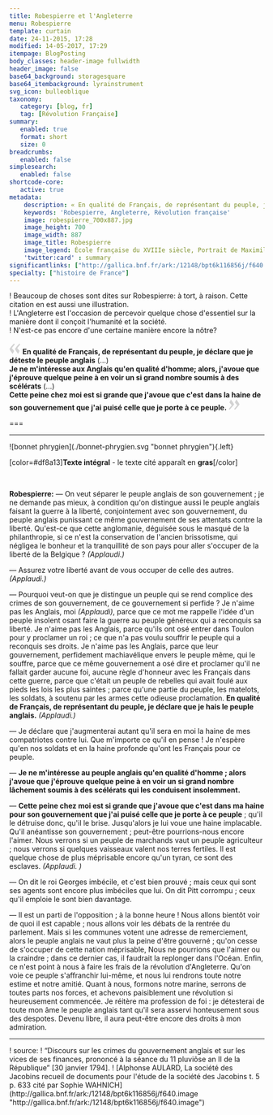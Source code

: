 ```yaml
---
title: Robespierre et l'Angleterre
menu: Robespierre
template: curtain
date: 24-11-2015, 17:28
modified: 14-05-2017, 17:29
itempage: BlogPosting
body_classes: header-image fullwidth
header_image: false
base64_background: storagesquare
base64_itembackground: lyrainstrument
svg_icon: bulleoblique
taxonomy:
   category: [blog, fr]
   tag: [Révolution Française]
summary:
   enabled: true
   format: short
   size: 0
breadcrumbs:
   enabled: false
simplesearch:
   enabled: false
shortcode-core:
   active: true
metadata:
    description: « En qualité de Français, de représentant du peuple, je déclare que je déteste le peuple anglais »!!!
    keywords: 'Robespierre, Angleterre, Révolution française'
    image: robespierre_700x887.jpg
    image_height: 700
    image_width: 887
    image_title: Robespierre
    image_legend: École française du XVIIIe siècle, Portrait de Maximilien Robespierre, musée Carnavalet
    'twitter:card' : summary
significantlinks: ["http://gallica.bnf.fr/ark:/12148/bpt6k116856j/f640.image"]
specialty: ["histoire de France"]
---
```

! Beaucoup de choses sont dites sur Robespierre: à tort, à raison. Cette citation en est aussi une illustration.  
! L'Angleterre est l'occasion de percevoir quelque chose d'essentiel sur la manière dont il conçoit l'humanité et la société.  
! N'est-ce pas encore d'une certaine manière encore la nôtre?  
<br>
<span><svg width="22px" height="22px" xmlns="http://www.w3.org/2000/svg" viewBox="0 0 78 78" fill="lightgrey" opacity="1"><path d="M76.5 9.0009L57.0898 32.605c-.88226 1.10283-.88226 1.54397-.88226 1.76454 0 1.10286 1.76455 3.30857 2.8674 4.632l13.0167 14.99877L61.50123 74.9545 50.4727 59.51456c-2.87047-3.97028-10.80793-15.88413-10.80793-19.19267 0-1.76458.6617-2.4263 6.6171-9.7051C60.8395 12.74754 63.04522 10.98297 70.98575 3.0455L76.5 9.00092zm-38.16172 0L18.9281 32.605c-.88228 1.10283-.88228 1.54397-.88228 1.76454 0 1.10286 1.76457 3.30857 2.86742 4.632L33.92688 54.0003 23.3395 74.9545 12.30793 59.51456C9.44053 55.54428 1.5 43.63043 1.5 40.3219c0-1.76458.6617-2.4263 6.6171-9.7051C22.67475 12.74754 24.88043 10.98297 32.82097 3.0455l5.51732 5.9554z"/></svg></span>
**En qualité de Français, de représentant du peuple, je déclare que je déteste le peuple anglais** (...)  
**Je ne m'intéresse aux Anglais qu'en qualité d'homme; alors, j'avoue que j'éprouve quelque peine à en voir un si grand nombre soumis à des scélérats** (...)  
**Cette peine chez moi est si grande que j'avoue que c'est dans la haine de son gouvernement que j'ai puisé celle que je porte à ce peuple.** <span><svg width="22px" height="22px" xmlns="http://www.w3.org/2000/svg" viewBox="0 0 78 78" fill="lightgrey" opacity="1"><path d="M1.5 68.9991L20.9102 45.395c.88226-1.10283.88226-1.54397.88226-1.76454 0-1.10286-1.76455-3.30857-2.8674-4.632L5.90836 23.9997 16.49877 3.0455 27.5273 18.48544c2.87047 3.97028 10.80793 15.88413 10.80793 19.19267 0 1.76458-.6617 2.4263-6.6171 9.7051C17.1605 65.25246 14.95478 67.01703 7.01425 74.9545L1.5 68.99908zm38.16172 0L59.0719 45.395c.88228-1.10283.88228-1.54397.88228-1.76454 0-1.10286-1.76457-3.30857-2.86742-4.632L44.07312 23.9997 54.6605 3.0455l11.03157 15.43992C68.55947 22.45572 76.5 34.36957 76.5 37.6781c0 1.76458-.6617 2.4263-6.6171 9.7051C55.32526 65.25246 53.11957 67.01703 45.17904 74.9545l-5.51732-5.9554z"/></svg></span>  

===

<hr>
![bonnet phrygien](./bonnet-phrygien.svg "bonnet phrygien"){.left}

[color=#df8a13]**Texte intégral** - le texte cité apparaît en **gras**[/color]  

<br>

**Robespierre:** — On veut séparer le peuple anglais de son gouvernement ; je ne demande pas mieux, à condition qu'on distingue aussi le peuple anglais faisant la guerre à la liberté, conjointement avec son gouvernement, du peuple anglais punissant ce même gouvernement de ses attentats contre la liberté. Qu'est-ce que cette anglomanie, déguisée sous le masqué de la philanthropie, si ce n'est la conservation de l'ancien brissotisme, qui négligea le bonheur et la tranquillité de son pays pour aller s'occuper de la liberté de la Belgique ? _(Applaudi.)_  

— Assurez votre liberté avant de vous occuper de celle des autres. _(Applaudi.)_  

— Pourquoi veut-on que je distingue un peuple qui se rend complice des crimes de son gouvernement, de ce gouvernement si perfide ? Je n'aime pas les Anglais, moi _(Applaudi)_, parce que ce mot me rappelle l'idée d'un peuple insolent osant faire la guerre au peuple généreux qui a reconquis sa liberté. Je n'aime pas les Anglais, parce qu'ils ont osé entrer dans Toulon pour y proclamer un roi ; ce que n'a pas voulu souffrir le peuple qui a reconquis ses droits.
Je n'aime pas les Anglais, parce que leur gouvernement, perfidement machiavélique envers le peuple même, qui le souffre, parce que ce même gouvernement a osé dire et proclamer qu'il ne fallait garder aucune foi, aucune règle d'honneur avec les Français dans cette guerre, parce que c'était un peuple de rebelles qui avait foulé aux
pieds les lois les plus saintes ; parce qu'une partie du peuple, les matelots, les soldats, à soutenu par les armes cette odieuse proclamation. **En qualité de Français, de représentant du peuple, je déclare que je hais le peuple anglais.** _(Applaudi.)_  

— Je déclare que j'augmenterai autant qu'il sera en moi la haine de mes compatriotes
contre lui. Que m'importe ce qu'il en pense ! Je n'espère qu'en nos soldats et en la haine profonde qu'ont les Français pour ce peuple.  

— **Je ne m'intéresse au peuple anglais qu'en qualité d'homme ; alors j'avoue que j'éprouve quelque peine à en voir un si grand nombre lâchement soumis à des scélérats qui les conduisent insolemment.**  

— **Cette peine chez moi est si grande que j'avoue que c'est dans ma haine pour son gouvernement que j'ai puisé celle que je porte à ce peuple** ; qu'il le détruise donc, qu'il le brise. Jusqu'alors je lui voue une haine implacable. Qu'il anéantisse son gouvernement ; peut-être pourrions-nous encore l'aimer. Nous verrons si un peuple de marchands vaut un peuple agriculteur ; nous verrons si quelques vaisseaux valent nos terres fertiles. Il est quelque chose de plus méprisable encore qu'un tyran, ce sont des esclaves. _(Applaudi. )_  

— On dit le roi Georges imbécile, et c'est bien prouvé ; mais ceux qui sont ses agents sont encore plus imbéciles que lui. On dit Pitt corrompu ; ceux qu'il emploie le sont bien davantage.  

— Il est un parti de l'opposition ; à la bonne heure ! Nous allons bientôt voir de quoi il est capable ; nous allons voir les débats de la rentrée du parlement. Mais si les communes votent une adresse de remerciement, alors le peuple anglais ne vaut plus la peine d'être gouverné ; qu'on cesse de s'occuper de cette nation méprisable, Nous ne pourrions que l'aimer ou la craindre ; dans ce dernier cas, il faudrait la replonger dans l'Océan. Enfin, ce n'est point à nous à faire les frais de la révolution d'Angleterre. Qu'on voie ce peuple s'affranchir lui-même, et nous lui rendrons toute notre estime et notre amitié. Quant à nous, formons notre marine, serrons de toutes parts nos forces, et achevons paisiblement une révolution si heureusement
commencée. Je réitère ma profession de foi : je détesterai de toute mon âme le peuple anglais tant qu'il sera asservi honteusement sous des despotes. Devenu libre, il aura peut-être encore des droits à mon admiration.  
<hr>
! source:  
! “Discours sur les crimes du gouvernement anglais et sur les vices de ses finances, prononcé à la séance du 11 pluviôse an II de la République” [30 janvier 1794].  
! [Alphonse AULARD, La société des Jacobins recueil de documents pour l'étude de la société des Jacobins t. 5 p. 633 cité par Sophie WAHNICH](http://gallica.bnf.fr/ark:/12148/bpt6k116856j/f640.image "http://gallica.bnf.fr/ark:/12148/bpt6k116856j/f640.image")
